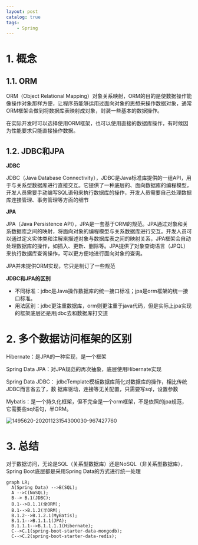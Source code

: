 ```yaml
---
layout: post   	
catalog: true 	
tags:
    - Spring
---
```


# 1. 概念

## 1.1. ORM

ORM（Object Relational Mapping）对象关系映射，ORM的目的是使数据操作能像操作对象那样方便，让程序员能够运用过面向对象的思想来操作数据对象，通常ORM框架会做到将数据库表映射成对象，封装一些基本的数据操作。

在实际开发时可以选择使用ORM框架，也可以使用直接的数据库操作，有时候因为性能要求只能直接操作数据。 
## 1.2. JDBC和JPA

**JDBC**

JDBC（Java Database Connectivity），JDBC是Java标准库提供的一组API，用于与关系型数据库进行直接交互。它提供了一种底层的、面向数据库的编程模型，开发人员需要手动编写SQL语句来执行数据库的操作，开发人员需要自己处理数据库连接管理、事务管理等方面的细节

**JPA**

JPA（Java Persistence API），JPA是一套基于ORM的规范。JPA通过对象和关系数据库之间的映射，将面向对象的编程模型与关系数据库进行交互。开发人员可以通过定义实体类和注解来描述对象与数据库表之间的映射关系，JPA框架会自动处理数据库的操作，如插入、更新、删除等。JPA提供了对象查询语言（JPQL）来执行数据库查询操作，可以更方便地进行面向对象的查询。

JPA并未提供ORM实现，它只是制订了一些规范

**JDBC和JPA的区别**

-   不同标准：jdbc是Java操作数据库的统一接口标准；jpa是orm框架的统一接口标准。
-   用法区别：jdbc更注重数据库，orm则更注重于java代码，但是实际上jpa实现的框架底层还是用jdbc去和数据库打交道

# 2. 多个数据访问框架的区别

Hibernate：是JPA的一种实现，是一个框架  

Spring Data JPA：对JPA规范的再次抽象，底层使用Hibernate实现  

Spring Data JDBC： jdbcTemplate模板数据库简化对数据库的操作，相比传统JDBC而言省去了，数
据库驱动，连接等无关配置，只需要写sql，设置参数  

Mybatis：是一个持久化框架，但不完全是一个orm框架，不是依照的jpa规范，它需要些sql语句，半ORM。



![1495620-20201123154300030-967427760](F:\笔记\博客\文章图片\1495620-20201123154300030-967427760.jpg)

# 3. 总结

对于数据访问，无论是SQL（关系型数据库）还是NoSQL（非关系型数据库），Spring Boot底层都是采用Spring Data的方式进行统一处理

```mermaid
graph LR;
  A(Spring Data) -->B(SQL);
  A -->C(NoSQL);
  B--> B.1(JDBC);
  B.1-->B.1.1(全ORM);
  B.1-->B.1.2(半ORM);
  B.1.2-->B.1.2.1(MyBatis);
  B.1.1-->B.1.1.1(JPA);
  B.1.1.1-->B.1.1.1.1(Hibernate);
  C-->C.1(spring-boot-starter-data-mongodb);
  C-->C.2(spring-boot-starter-data-redis);
```
